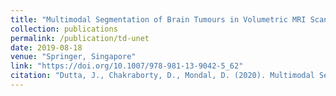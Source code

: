 ```yaml
---
title: "Multimodal Segmentation of Brain Tumours in Volumetric MRI Scans of the Brain Using Time-Distributed U-Net"
collection: publications
permalink: /publication/td-unet
date: 2019-08-18
venue: "Springer, Singapore"
link: "https://doi.org/10.1007/978-981-13-9042-5_62"
citation: "Dutta, J., Chakraborty, D., Mondal, D. (2020). Multimodal Segmentation of Brain Tumours in Volumetric MRI Scans of the Brain Using Time-Distributed U-Net. In: Das, A., Nayak, J., Naik, B., Pati, S., Pelusi, D. (eds) Computational Intelligence in Pattern Recognition. Advances in Intelligent Systems and Computing, vol 999. Springer, Singapore. https://doi.org/10.1007/978-981-13-9042-5_62"
---
```

